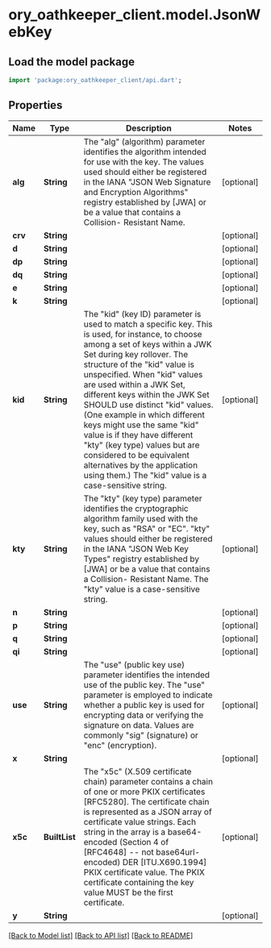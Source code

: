 # ory_oathkeeper_client.model.JsonWebKey

## Load the model package
```dart
import 'package:ory_oathkeeper_client/api.dart';
```

## Properties
Name | Type | Description | Notes
------------ | ------------- | ------------- | -------------
**alg** | **String** | The \"alg\" (algorithm) parameter identifies the algorithm intended for use with the key.  The values used should either be registered in the IANA \"JSON Web Signature and Encryption Algorithms\" registry established by [JWA] or be a value that contains a Collision- Resistant Name. | [optional] 
**crv** | **String** |  | [optional] 
**d** | **String** |  | [optional] 
**dp** | **String** |  | [optional] 
**dq** | **String** |  | [optional] 
**e** | **String** |  | [optional] 
**k** | **String** |  | [optional] 
**kid** | **String** | The \"kid\" (key ID) parameter is used to match a specific key.  This is used, for instance, to choose among a set of keys within a JWK Set during key rollover.  The structure of the \"kid\" value is unspecified.  When \"kid\" values are used within a JWK Set, different keys within the JWK Set SHOULD use distinct \"kid\" values.  (One example in which different keys might use the same \"kid\" value is if they have different \"kty\" (key type) values but are considered to be equivalent alternatives by the application using them.)  The \"kid\" value is a case-sensitive string. | [optional] 
**kty** | **String** | The \"kty\" (key type) parameter identifies the cryptographic algorithm family used with the key, such as \"RSA\" or \"EC\". \"kty\" values should either be registered in the IANA \"JSON Web Key Types\" registry established by [JWA] or be a value that contains a Collision- Resistant Name.  The \"kty\" value is a case-sensitive string. | [optional] 
**n** | **String** |  | [optional] 
**p** | **String** |  | [optional] 
**q** | **String** |  | [optional] 
**qi** | **String** |  | [optional] 
**use** | **String** | The \"use\" (public key use) parameter identifies the intended use of the public key. The \"use\" parameter is employed to indicate whether a public key is used for encrypting data or verifying the signature on data. Values are commonly \"sig\" (signature) or \"enc\" (encryption). | [optional] 
**x** | **String** |  | [optional] 
**x5c** | **BuiltList<String>** | The \"x5c\" (X.509 certificate chain) parameter contains a chain of one or more PKIX certificates [RFC5280].  The certificate chain is represented as a JSON array of certificate value strings.  Each string in the array is a base64-encoded (Section 4 of [RFC4648] -- not base64url-encoded) DER [ITU.X690.1994] PKIX certificate value. The PKIX certificate containing the key value MUST be the first certificate. | [optional] 
**y** | **String** |  | [optional] 

[[Back to Model list]](../README.md#documentation-for-models) [[Back to API list]](../README.md#documentation-for-api-endpoints) [[Back to README]](../README.md)


